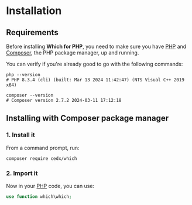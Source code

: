 # Installation

## Requirements
Before installing **Which for PHP**, you need to make sure you have [PHP](https://www.php.net)
and [Composer](https://getcomposer.org), the PHP package manager, up and running.
	
You can verify if you're already good to go with the following commands:

``` shell
php --version
# PHP 8.3.4 (cli) (built: Mar 13 2024 11:42:47) (NTS Visual C++ 2019 x64)

composer --version
# Composer version 2.7.2 2024-03-11 17:12:18
```

## Installing with Composer package manager

### 1. Install it
From a command prompt, run:

``` shell
composer require cedx/which
```

### 2. Import it
Now in your [PHP](https://www.php.net) code, you can use:

``` php
use function which\which;
```
